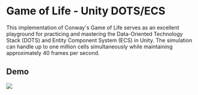 
# Game of Life - Unity DOTS/ECS

This implementation of Conway's Game of Life serves as an excellent playground for practicing and mastering the Data-Oriented Technology Stack (DOTS) and Entity Component System (ECS) in Unity. The simulation can handle up to one million cells simultaneously while maintaining approximately 40 frames per second.

## Demo

![](https://github.com/mjbarahonaga/GameOfLifeDots/blob/main/Assets/ReadmeFiles/GOL_gif.gif)

